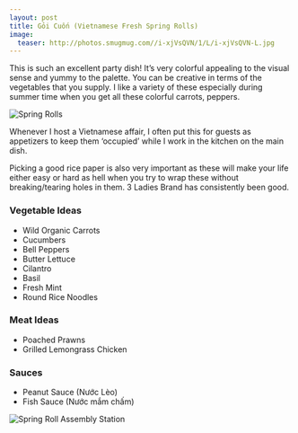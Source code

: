 ```yaml
---
layout: post
title: Gỏi Cuốn (Vietnamese Fresh Spring Rolls)
image:
  teaser: http://photos.smugmug.com//i-xjVsQVN/1/L/i-xjVsQVN-L.jpg
---
```


This is such an excellent party dish! It’s very colorful appealing to the visual sense and yummy to the palette. You can be creative in terms of the vegetables that you supply. I like a variety of these especially during summer time when you get all these colorful carrots, peppers.


![Spring Rolls][1]

Whenever I host a Vietnamese affair, I often put this for guests as appetizers to keep them ‘occupied’ while I work in the kitchen on the main dish.

Picking a good rice paper is also very important as these will make your life either easy or hard as hell when you try to wrap these without breaking/tearing holes in them. 3 Ladies Brand has consistently been good.

### Vegetable Ideas
- Wild Organic Carrots
- Cucumbers
- Bell Peppers
- Butter Lettuce
- Cilantro
- Basil
- Fresh Mint
- Round Rice Noodles

### Meat Ideas
- Poached Prawns
- Grilled Lemongrass Chicken

### Sauces
- Peanut Sauce (Nước Lèo)
- Fish Sauce (Nước mắm chấm)

![Spring Roll Assembly Station][2]

[1]: http://media.tumblr.com/05c34af6fdbdf3374eca67b696070f4f/tumblr_inline_nbsx52jEz41sn7z7o.jpg
[2]: http://media.tumblr.com/8e12fc53be240e8d026ea3b6a44816a8/tumblr_inline_nbt6kwH6pT1sn7z7o.jpg
